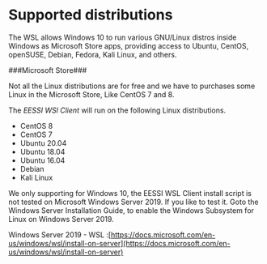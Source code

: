 # Supported distributions

The WSL allows Windows 10 to run various GNU/Linux distros inside Windows as Microsoft Store apps, providing access to Ubuntu, CentOS, openSUSE, Debian, Fedora, Kali Linux, and others.

###Microsoft Store###

Not all the Linux distributions are for free and we have to purchases some Linux in the Microsoft Store, Like CentOS 7 and 8.

The *EESSI WSl Client* will run on the following Linux distributions.

- CentOS 8
- CentOS 7
- Ubuntu 20.04
- Ubuntu 18.04
- Ubuntu 16.04
- Debian
- Kali Linux

We only supporting for Windows 10, the EESSI WSL Client install script is not tested on Microsoft Windows Server 2019. If you like to test it. Goto the Windows Server Installation Guide, to enable the Windows Subsystem for Linux on Windows Server 2019.

Windows Server 2019 - WSL :[https://docs.microsoft.com/en-us/windows/wsl/install-on-server](https://docs.microsoft.com/en-us/windows/wsl/install-on-server)